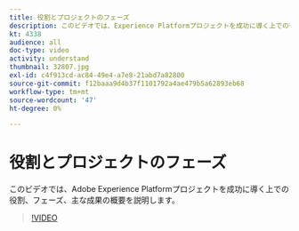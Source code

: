 ```yaml
---
title: 役割とプロジェクトのフェーズ
description: このビデオでは、Experience Platformプロジェクトを成功に導く上での役割、フェーズ、主な成果の概要を説明します。
kt: 4338
audience: all
doc-type: video
activity: understand
thumbnail: 32807.jpg
exl-id: c4f913cd-ac84-49e4-a7e8-21abd7a82800
source-git-commit: f12baaa9d4b37f1101792a4ae479b5a62893eb68
workflow-type: tm+mt
source-wordcount: '47'
ht-degree: 0%

---
```


# 役割とプロジェクトのフェーズ

このビデオでは、Adobe Experience Platformプロジェクトを成功に導く上での役割、フェーズ、主な成果の概要を説明します。

>[!VIDEO](https://video.tv.adobe.com/v/32807?quality=12&learn=on)
